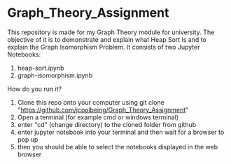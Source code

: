 # Graph_Theory_Assignment

This repository is made for my Graph Theory module for university.  The objective
of it is to demonstrate and explain what Heap Sort is and to explain the Graph 
Isomorphism Problem.  It consists of two Jupyter Notebooks:
  1. heap-sort.ipynb
  2. graph-isomorphism.ipynb

How do you run it?
1.  Clone this repo onto your computer using git clone "https://github.com/jcoolbeing/Graph_Theory_Assignment"
2.  Open a terminal (for example cmd or windows terminal)
3.  enter "cd" (change directory) to the cloned folder from github
4.  enter jupyter notebook into your terminal and then wait for a browser to pop up
5.  then you should be able to select the notebooks displayed in the web browser
